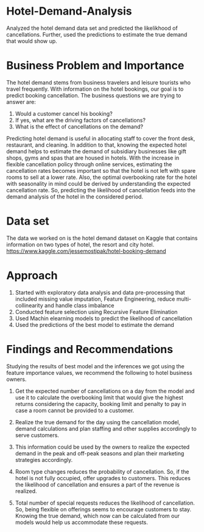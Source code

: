 # Hotel-Demand-Analysis

Analyzed the hotel demand data set and predicted the likelikhood of cancellations. Further, used the predictions to estimate the true demand that would show up.

# Business Problem and Importance
The hotel demand stems from business travelers and leisure tourists who travel frequently. With information on the hotel bookings, our goal is to predict booking cancellation. The business questions we are trying to answer are:
1) Would a customer cancel his booking?
2) If yes, what are the driving factors of cancellations?
3) What is the effect of cancellations on the demand?

Predicting hotel demand is useful in allocating staff to cover the front desk, restaurant, and cleaning. In addition to that, knowing the expected hotel demand helps to estimate the demand of subsidiary businesses like gift shops, gyms and spas that are housed in hotels.
With the increase in flexible cancellation policy through online services, estimating the cancellation rates becomes important so that the hotel is not left with spare rooms to sell at a lower rate. Also, the optimal overbooking rate for the hotel with seasonality in mind could be derived by understanding the expected cancellation rate. So, predicting the likelihood of cancellation feeds into the demand analysis of the hotel in the considered period.

# Data set
The data we worked on is the hotel demand dataset on Kaggle that contains information on two types of hotel, the resort and city hotel.
https://www.kaggle.com/jessemostipak/hotel-booking-demand

# Approach
1) Started with exploratory data analysis and data pre-processing that included missing value imputation, Feature Engineering, reduce multi-collinearity and handle class imbalance
2) Conducted feature selection using Recursive Feature Elimination
3) Used Machin elearning models to predict the likelihood of cancellation
4) Used the predictions of the best model to estimate the demand

# Findings and Recommendations

Studying the results of best model and the inferences we got using the feature importance values, we recommend the following to hotel business owners.

1) Get the expected number of cancellations on a day from the model and use it to calculate the overbooking limit that would give the highest returns considering the capacity, booking limit and penalty to pay in case a room cannot be provided to a customer.

2) Realize the true demand for the day using the cancellation model, demand calculations and plan staffing and other supplies accordingly to serve customers.

3) This information could be used by the owners to realize the expected demand in the peak and off-peak seasons and plan their marketing strategies accordingly.

4) Room type changes reduces the probability of cancellation. So, if the hotel is not fully occupied, offer upgrades to customers. This reduces the likelihood of cancellation and ensures a part of the revenue is realized.

5) Total number of special requests reduces the likelihood of cancellation. So, being flexible on offerings seems to encourage customers to stay. Knowing the true demand, which now can be calculated from our models would help us accommodate these requests.
